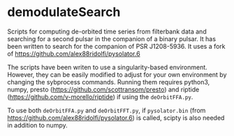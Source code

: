 # demodulateSearch
Scripts for computing de-orbited time series from filterbank data and searching for a second pulsar in the companion of a binary pulsar. It has been written to search for the companion of PSR J1208-5936. It uses a fork of https://github.com/alex88ridolfi/pysolator.6

The scripts have been writen to use a singularity-based environment. However, they can be easily modified to adjust for your own environment by changing the sybprocess commands. Running them requires python3, numpy, presto (https://github.com/scottransom/presto) and riptide (https://github.com/v-morello/riptide) if using the ```deOrbitFFA.py```.

To use both ```deOrbitFFA.py``` and ```deOrbitFFT.py```, if ```pysolator.bin``` (from https://github.com/alex88ridolfi/pysolator.6) is called, scipty is also needed in addition to numpy. 
